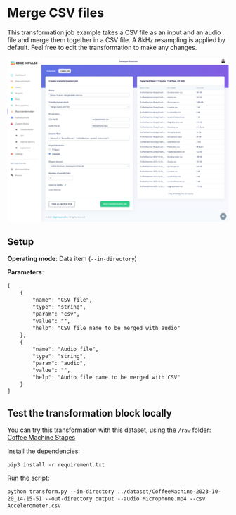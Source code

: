 # Merge CSV files

This transformation job example takes a CSV file as an input and an audio file and merge them together in a CSV file. A 8kHz resampling is applied by default. Feel free to edit the transformation to make any changes.

![Run job](https://github.com/edgeimpulse/transformation-blocks/blob/main/assets/merge-audio-time-series-csv/run-merge-audio-csv.png?raw=true)

## Setup

**Operating mode**: Data item (`--in-directory`)

**Parameters**:

```
[
    {
        "name": "CSV file",
        "type": "string",
        "param": "csv",
        "value": "",
        "help": "CSV file name to be merged with audio"
    },
    {
        "name": "Audio file",
        "type": "string",
        "param": "audio",
        "value": "",
        "help": "Audio file name to be merged with CSV"
    }
]
```

## Test the transformation block locally

You can try this transformation with this dataset, using the `/raw` folder:
[Coffee Machine Stages](https://cdn.edgeimpulse.com/datasets/coffee_machine_stages.zip)

Install the dependencies:
```
pip3 install -r requirement.txt
```
Run the script:
```
python transform.py --in-directory ../dataset/CoffeeMachine-2023-10-20_14-15-51 --out-directory output --audio Microphone.mp4 --csv Accelerometer.csv
```